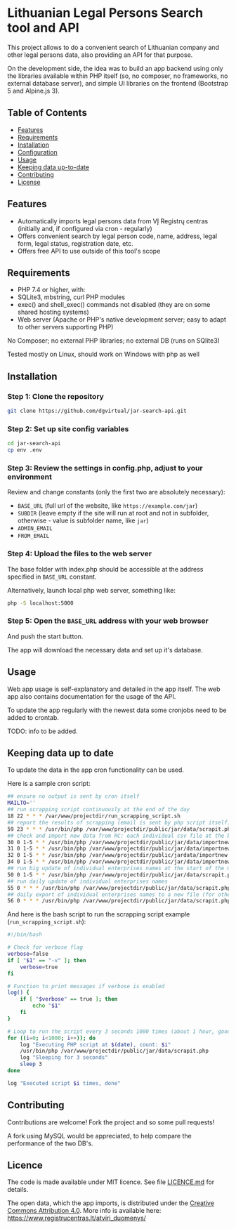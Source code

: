 # Lithuanian Legal Persons Search tool and API

This project allows to do a convenient search of Lithuanian company and other legal persons data, also providing an API for that purpose. 

On the development side, the idea was to build an app backend using only the libraries available within PHP itself (so, no composer, no frameworks, no external database server), and simple UI libraries on the frontend (Bootstrap 5 and Alpine.js 3).

## Table of Contents

- [Features](#features)
- [Requirements](#requirements)
- [Installation](#installation)
- [Configuration](#configuration)
- [Usage](#usage)
- [Keeping data up-to-date](#keeping-data-up-to-date)
- [Contributing](#contributing)
- [License](#license)

## Features

- Automatically imports legal persons data from VĮ Registrų centras (initially and, if configured via cron - regularly)
- Offers convenient search by legal person code, name, address, legal form, legal status, registration date, etc.
- Offers free API to use outside of this tool's scope 

## Requirements

- PHP 7.4 or higher, with:
- SQLite3, mbstring, curl PHP modules
- exec() and shell_exec() commands not disabled (they are on some shared hosting systems)
- Web server (Apache or PHP's native development server; easy to adapt to other servers supporting PHP)

No Composer; no external PHP libraries; no external DB (runs on SQlite3)

Tested mostly on Linux, should work on Windows with php as well

## Installation

### Step 1: Clone the repository

```bash
git clone https://github.com/dgvirtual/jar-search-api.git
```

### Step 2: Set up site config variables

```bash
cd jar-search-api
cp env .env
```

### Step 3: Review the settings in config.php, adjust to your environment

Review and change constants (only the first two are absolutely necessary):
  * `BASE_URL` (full url of the website, like `https://example.com/jar`)
  * `SUBDIR` (leave empty if the site will run at root and not in subfolder, otherwise - value is subfolder name, like `jar`)
  * `ADMIN_EMAIL`
  * `FROM_EMAIL`

### Step 4: Upload the files to the web server 

The base folder with index.php should be accessible at the address specified in `BASE_URL` 
constant. 

Alternatively, launch local php web server, something like: 

```bash 
php -S localhost:5000
```

### Step 5: Open the `BASE_URL` address with your web browser

And push the start button. 

The app will download the necessary data and set up it's database. 

## Usage

Web app usage is self-explanatory and detailed in the app itself. The web app also contains documentation for the usage of the API.

To update the app regularly with the newest data some cronjobs need to be added to crontab. 

TODO: info to be added.

## Keeping data up to date
To update the data in the app cron functionality can be used. 

Here is a sample cron script: 

```bash
## ensure no output is sent by cron itself
MAILTO=''
## run scrapping script continuously at the end of the day
18 22 * * * /var/www/projectdir/run_scrapping_script.sh
## report the results of scrapping (email is sent by php script itself)
59 23 * * * /usr/bin/php /var/www/projectdir/public/jar/data/scrapit.php report
## check and import new data from RC: each individual csv file at the beginning of the month
30 0 1-5 * * /usr/bin/php /var/www/projectdir/public/jar/data/importnew.php checkifnew persons
31 0 1-5 * * /usr/bin/php /var/www/projectdir/public/jar/data/importnew.php checkifnew persons unreg
32 0 1-5 * * /usr/bin/php /var/www/projectdir/public/jardata/importnew.php checkifnew forms
34 0 1-5 * * /usr/bin/php /var/www/projectdir/public/jar/data/importnew.php checkifnew statuses
## run big update of individual enterprises names at the start of the month
50 0 1-5 * * /usr/bin/php /var/www/projectdir/public/jar/data/scrapit.php update ifnewmonth
## run daily update of individual enterprises names
55 0 * * * /usr/bin/php /var/www/projectdir/public/jar/data/scrapit.php update
## daily export of individual enterprises names to a new file (for others to import)
56 0 * * * /usr/bin/php /var/www/projectdir/public/jar/data/scrapit.php export_individual
```

And here is the bash script to run the scrapping script example (`run_scrapping_script.sh`):

```bash
#!/bin/bash

# Check for verbose flag
verbose=false
if [ "$1" == "-v" ]; then
    verbose=true
fi

# Function to print messages if verbose is enabled
log() {
    if [ "$verbose" == true ]; then
        echo "$1"
    fi
}

# Loop to run the script every 3 seconds 1000 times (about 1 hour, good for 5 proxies)
for ((i=0; i<1000; i++)); do
    log "Executing PHP script at $(date), count: $i"
    /usr/bin/php /var/www/projectdir/public/jar/data/scrapit.php
    log "Sleeping for 3 seconds"
    sleep 3
done

log "Executed script $i times, done"
```

## Contributing

Contributions are welcome! Fork the project and so some pull requests!

A fork using MySQL would be appreciated, to help compare the performance of the two DB's.

## Licence

The code is made available under MIT licence. See file [LICENCE.md](LICENCE.md) for details.

The open data, which the app imports, is distributed under the [Creative Commons Attribution 4.0](https://creativecommons.org/licenses/by/4.0/deed.lt). More info is available here: https://www.registrucentras.lt/atviri_duomenys/



